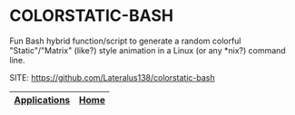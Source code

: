 # COLORSTATIC-BASH
 
 Fun Bash hybrid function/script to generate a random colorful "Static"/"Matrix" (like?) style animation in a Linux (or any *nix?) command line.
 
 SITE: https://github.com/Lateralus138/colorstatic-bash

 | [Applications](https://portable-linux-apps.github.io/apps.html) | [Home](https://portable-linux-apps.github.io)
 | --- | --- |
